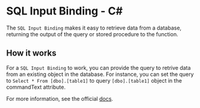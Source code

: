 # SQL Input Binding - C<span>#</span>

The `SQL Input Binding` makes it easy to retrieve data from a database, returning the output of the query or stored procedure to the function.

## How it works

For a `SQL Input Binding` to work, you can provide the query to retrive data from an existing object in the database. For instance, you can set the query to `Select * From [dbo].[table1]` to query `[dbo].[table1]` object in the commandText attribute.

For more information, see the official [docs](https://aka.ms/sqlbindingsinput).